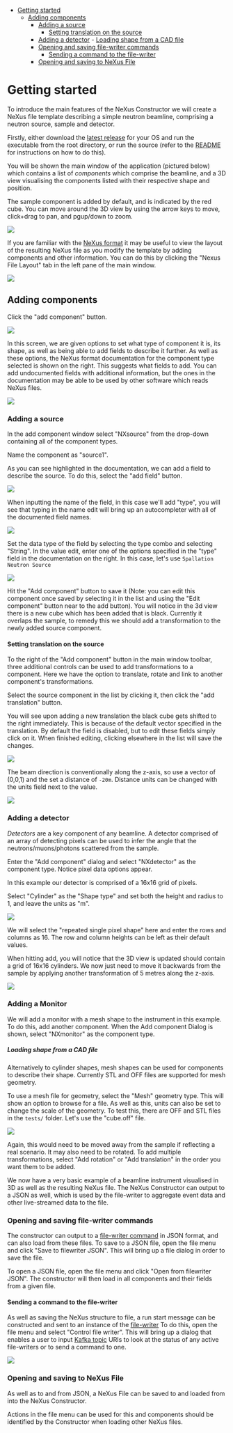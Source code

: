 <!-- TOC depthFrom:1 depthTo:6 withLinks:1 updateOnSave:1 orderedList:0 -->

- [Getting started](#getting-started)
	- [Adding components](#adding-components)
		- [Adding a source](#adding-a-source)
			- [Setting translation on the source](#setting-translation-on-the-source)
		- [Adding a detector](#adding-a-detector)
				- [Loading shape from a CAD file](#loading-shape-from-a-cad-file)
		- [Opening and saving file-writer commands](#opening-and-saving-file-writer-commands)
			- [Sending a command to the file-writer](#sending-a-command-to-the-file-writer)
		- [Opening and saving to NeXus File](#opening-and-saving-to-nexus-file)

<!-- /TOC -->

# Getting started
To introduce the main features of the NeXus Constructor we will create a NeXus file template describing a simple neutron beamline, comprising a neutron source, sample and detector.

Firstly, either download the [latest release](https://github.com/ess-dmsc/nexus-constructor/releases) for your OS and run the executable from the root directory, or run the source (refer to the [README](README.md) for instructions on how to do this).

You will be shown the main window of the application (pictured below) which contains a list of *components* which comprise the beamline, and a 3D view visualising the components listed with their respective shape and position.

The sample component is added by default, and is indicated by the red cube. You can move around the 3D view by using the arrow keys to move, click+drag to pan, and pgup/down to zoom.

![](resources/images/NeXusConstructor_001.png)

If you are familiar with the [NeXus format](resources/introduction_to_nexus.md) it may be useful to view the layout of the resulting NeXus file as you modify the template by adding components and other information. You can do this by clicking the "Nexus File Layout" tab in the left pane of the main window.

![](resources/images/Selection_002.png)


## Adding components

Click the "add component" button.

![](resources/images/Selection_003.png)


In this screen, we are given options to set what type of component it is, its shape, as well as being able to add fields to describe it further.
As well as these options, the NeXus format documentation for the component type selected is shown on the right. This suggests what fields to add. You can add undocumented fields with additional information, but the ones in the documentation may be able to be used by other software which reads NeXus files.

![](resources/images/AddComponent_004.png)


### Adding a source

In the add component window select "NXsource" from the drop-down containing all of the component types.

Name the component as "source1".


As you can see highlighted in the documentation, we can add a field to describe the source. To do this, select the "add field" button.

![](resources/images/Selection_005.png)

When inputting the name of the field, in this case we'll add "type", you will see that typing in the name edit will bring up an autocompleter with all of the documented field names.

![](resources/images/Tooltip_006.png)


Set the data type of the field by selecting the type combo and selecting "String". In the value edit, enter one of the options specified in the "type" field in the documentation on the right. In this case, let's use `Spallation Neutron Source`

![](resources/images/AddComponent_007.png)

Hit the "Add component" button to save it (Note: you can edit this component once saved by selecting it in the list and using the "Edit component" button near to the add button).
You will notice in the 3d view there is a new cube which has been added that is black. Currently it overlaps the sample, to remedy this we should add a transformation to the newly added source component.

#### Setting translation on the source

To the right of the "Add component" button in the main window toolbar, three additional controls can be used to add transformations to a component. Here we have the option to translate, rotate and link to another component's transformations.

Select the source component in the list by clicking it, then click the "add translation" button.

You will see upon adding a new translation the black cube gets shifted to the right immediately. This is because of the default vector specified in the translation. By default the field is disabled, but to edit these fields simply click on it. When finished editing, clicking elsewhere in the list will save the changes.

![](resources/images/NeXusConstructor_008.png)

The beam direction is conventionally along the z-axis, so use a vector of (0,0,1) and the set a distance of `-20m`. Distance units can be changed with the units field next to the value.

![](resources/images/NeXusConstructor_009.png)


### Adding a detector

*Detectors* are a key component of any beamline. A detector comprised of an array of detecting pixels can be used to infer the angle that the neutrons/muons/photons scattered from the sample.

Enter the "Add component" dialog and select "NXdetector" as the component type. Notice pixel data options appear.

In this example our detector is comprised of a 16x16 grid of pixels.

Select "Cylinder" as the "Shape type" and set both the height and radius to 1, and leave the units as "m".

![](resources/images/AddComponent_010.png)

We will select the "repeated single pixel shape" here and enter the rows and columns as 16. The row and column heights can be left as their default values.


When hitting add, you will notice that the 3D view is updated should contain a grid of 16x16 cylinders. We now just need to move it backwards from the sample by applying another transformation of 5 metres along the z-axis.

![](resources/images/NeXusConstructor_012.png)

### Adding a Monitor

We will add a monitor with a mesh shape to the instrument in this example. To do this, add another component.
When the Add component Dialog is shown, select "NXmonitor" as the component type.


##### Loading shape from a CAD file
Alternatively to cylinder shapes, mesh shapes can be used for components to describe their shape. Currently STL and OFF files are supported for mesh geometry.

To use a mesh file for geometry, select the "Mesh" geometry type. This will show an option to browse for a file. As well as this, units can also be set to change the scale of the geometry.
To test this, there are OFF and STL files in the `tests/` folder. Let's use the "cube.off" file.   

![](resources/images/AddComponent_011.png)

Again, this would need to be moved away from the sample if reflecting a real scenario. It may also need to be rotated. To add multiple transformations, select "Add rotation" or "Add translation" in the order you want them to be added.

We now have a very basic example of a beamline instrument visualised in 3D as well as the resulting NeXus file. The NeXus Constructor can output to a JSON as well, which is used by the file-writer to aggregate event data and other live-streamed data to the file.

### Opening and saving file-writer commands

The constructor can output to a [file-writer command](https://github.com/ess-dmsc/kafka-to-nexus/blob/master/documentation/commands.md) in JSON format, and can also load from these files.
To save to a JSON file, open the file menu and click "Save to filewriter JSON". This will bring up a file dialog in order to save the file.

To open a JSON file, open the file menu and click "Open from filewriter JSON". The constructor will then load in all components and their fields from a given file.

#### Sending a command to the file-writer

As well as saving the NeXus structure to file, a run start message can be constructed and sent to an instance of the [file-writer](https://github.com/ess-dmsc/kafka-to-nexus)
To do this, open the file menu and select "Control file writer". This will bring up a dialog that enables a user to input [Kafka topic](https://kafka.apache.org/documentation/#intro_topics) URIs to look at the status of any active file-writers or to send a command to one.

![](resources/images/nexus-constructor.py_013.png)

### Opening and saving to NeXus File

As well as to and from JSON, a NeXus File can be saved to and loaded from into the NeXus Constructor.

Actions in the file menu can be used for this and components should be identified by the Constructor when loading other NeXus files.
